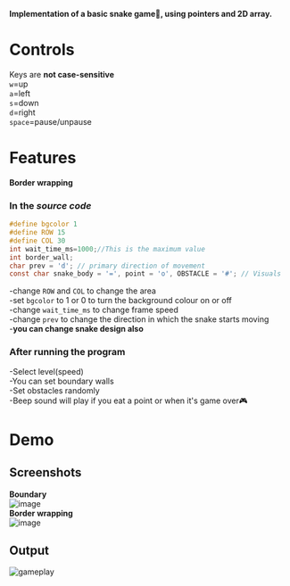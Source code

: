 **Implementation of a basic snake game🐍, using pointers and 2D array.**  
# Controls  
Keys are **not case-sensitive**   
`w`=up  
`a`=left  
`s`=down  
`d`=right  
`space`=pause/unpause  
# Features  
**Border wrapping**
### In the *source code*  
```c
#define bgcolor 1
#define ROW 15
#define COL 30
int wait_time_ms=1000;//This is the maximum value
int border_wall;
char prev = 'd'; // primary direction of movement
const char snake_body = '=', point = 'o', OBSTACLE = '#'; // Visuals
```
-change `ROW` and `COL` to change the area  
-set `bgcolor` to 1 or 0 to turn the background colour on or off  
-change `wait_time_ms` to change frame speed  
-change `prev` to change the direction in which the snake starts moving  
-**you can change snake design also**  
### After running the program  
-Select level(speed)  
-You can set boundary walls  
-Set obstacles randomly  
-Beep sound will play if you eat a point or when it's game over🎮  
# Demo  
## Screenshots 
**Boundary**  
![image](https://github.com/user-attachments/assets/887853fe-74a2-47b1-8c2a-3c1d0fb2f68b)  
**Border wrapping**  
![image](https://github.com/user-attachments/assets/63a1ca6c-6770-4968-a0b5-cce786c88f1d)  
## Output    
<p align="left">
  <img src="https://github.com/user-attachments/assets/23b39816-a0f8-4021-9ad1-39890a3f21b6" alt="gameplay">
</p> 






